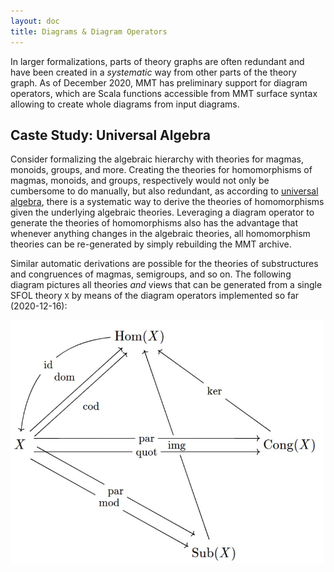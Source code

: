 ```yaml
---
layout: doc
title: Diagrams & Diagram Operators
---
```


In larger formalizations, parts of theory graphs are often redundant and have been created in a *systematic* way from other parts of the theory graph.
As of December 2020, MMT has preliminary support for diagram operators, which are Scala functions accessible from MMT surface syntax allowing to create whole diagrams from input diagrams.

## Caste Study: Universal Algebra

Consider formalizing the algebraic hierarchy with theories for magmas, monoids, groups, and more.
Creating the theories for homomorphisms of magmas, monoids, and groups, respectively would not only be cumbersome to do manually, but
also redundant, as according to [universal algebra](https://en.wikipedia.org/wiki/Universal_algebra), there is a systematic way
to derive the theories of homomorphisms given the underlying algebraic theories.
Leveraging a diagram operator to generate the theories of homomorphisms also has the advantage that whenever anything changes
in the algebraic theories, all homomorphism theories can be re-generated by simply rebuilding the MMT archive.

Similar automatic derivations are possible for the theories of substructures and congruences of magmas, semigroups, and so on.
The following diagram pictures all theories *and* views that can be generated from a single SFOL theory `X` by means of the diagram operators implemented so far (2020-12-16):

<img alt="Universal algebra diagram operators Hom, Sub, Cong, and connectors" src="../../img/diagops-universal-algebra.png" width="500rem" />
